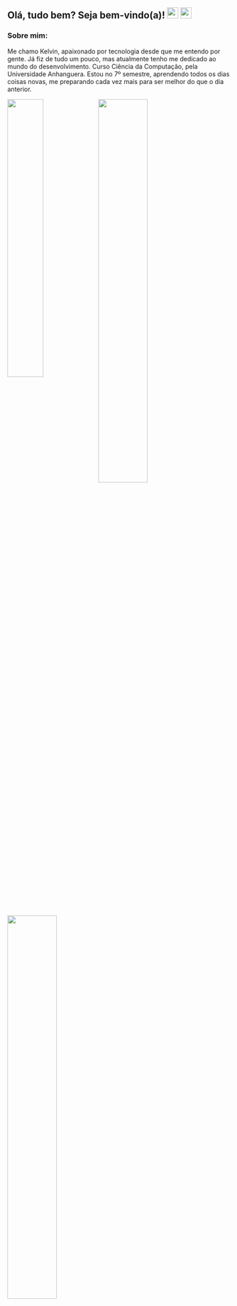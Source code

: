 
<h2>
    Olá, tudo bem? Seja bem-vindo(a)!
    <img width=25px
    	src="https://openmoji.org/data/color/svg/1F1E7-1F1F7.svg"
	/>
	<img width=25px
    	src="https://openmoji.org/data/color/svg/1F1E7-1F1F7.svg"
    />
</h2>

<h3>
    Sobre mim:
</h3>


<p align=left>
    Me chamo Kelvin, apaixonado por tecnologia desde que me entendo por gente. Já fiz de tudo um pouco, mas atualmente tenho me dedicado ao mundo do desenvolvimento.
    Curso Ciência da Computação, pela Universidade Anhanguera. Estou no 7º semestre, aprendendo todos os dias coisas novas, me preparando cada vez mais para ser melhor do que o dia anterior.
</p>



<img align="left" width=40% src="https://github-readme-stats.vercel.app/api/top-langs/?username=KelvinMarcondes&theme=dark" />

<img align="left" width=47% src="https://github-readme-stats.vercel.app/api?username=KelvinMarcondes&show_icons=true&theme=dark" />
 
<img align="left" width=47% src="http://github-readme-streak-stats.herokuapp.com?user=KelvinMarcondes&theme=github-dark-blue&date_format=j%20M%5B%20Y%5D&background=141414" />
